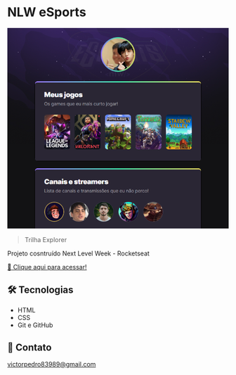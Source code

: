 # NLW eSports 

![preview](.gitHub/preview.png)

>Trilha Explorer

Projeto cosntruído Next Level Week - Rocketseat

[🔗 Clique aqui para acessar!](https://pedroviictor.github.io/nlw)

## 🛠️ Tecnologias

- HTML
- CSS
- Git e GitHub

## 📲 Contato

victorpedro83989@gmail.com